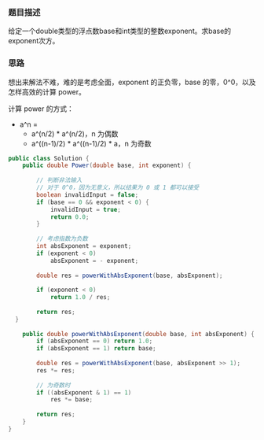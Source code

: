 ### 题目描述
给定一个double类型的浮点数base和int类型的整数exponent。求base的exponent次方。
### 思路

想出来解法不难，难的是考虑全面，exponent 的正负零，base 的零，0^0，以及怎样高效的计算 power。

计算 power 的方式：

- a^n = 
    - a^(n/2) * a^(n/2)，n 为偶数
    - a^((n-1)/2) * a^((n-1)/2) * a，n 为奇数
```java
public class Solution {
    public double Power(double base, int exponent) {
        
        // 判断非法输入
        // 对于 0^0，因为无意义，所以结果为 0 或 1 都可以接受
        boolean invalidInput = false;
        if (base == 0 && exponent < 0) {
            invalidInput = true;
            return 0.0;
        }
        
        // 考虑指数为负数
        int absExponent = exponent;
        if (exponent < 0)
            absExponent = - exponent;
        
        double res = powerWithAbsExponent(base, absExponent);
        
        if (exponent < 0)
            return 1.0 / res;
        
        return res;
  }
    
    public double powerWithAbsExponent(double base, int absExponent) {
        if (absExponent == 0) return 1.0;
        if (absExponent == 1) return base;
        
        double res = powerWithAbsExponent(base, absExponent >> 1);
        res *= res;
        
        // 为奇数时
        if ((absExponent & 1) == 1)
            res *= base;
        
        return res;
    }
}
```